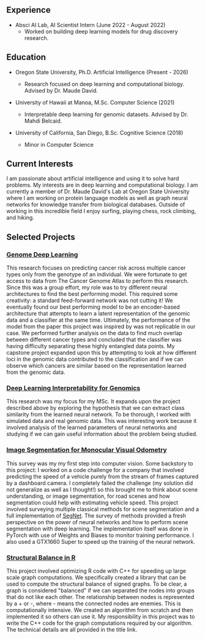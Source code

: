 ## Experience
- Absci AI Lab, AI Scientist Intern                            (June 2022 - August 2022)
  - Worked on building deep learning models for drug discovery research.

## Education
- Oregon State University, Ph.D. Artificial Intelligence       (Present - 2026)
  - Research focused on deep learning and computational biology. Advised by Dr. Maude David.
 
- University of Hawaii at Manoa, M.Sc. Computer Science        (2021)
  - Interpretable deep learning for genomic datasets. Advised by Dr. Mahdi Belcaid.

- University of California, San Diego, B.Sc. Cognitive Science (2018)
  - Minor in Computer Science


## Current Interests
I am passionate about artificial intelligence and using it to solve hard problems. My interests are in deep learning and computational biology. I am currently a member of Dr. Maude David's Lab at Oregon State University where I am working on protein language models as well as graph neural networks for knowledge transfer from biological databases. Outside of working in this incredible field I enjoy surfing, playing chess, rock climbing, and hiking.

## Selected Projects
### [Genome Deep Learning](https://github.com/nimuh/cancer-dl)
This research focuses on predicting cancer risk across multiple cancer types only from the genotype of an individual. We were fortunate to get access to data from The Cancer Genome Atlas to perform this research. Since this was a group effort, my role was to try different neural architectures to find the best performing model. This required some creativity: a standard feed-forward network was not cutting it! We eventually found our best performing model to be an encoder-based architecture that attempts to learn a latent representation of the genomic data and a classifier at the same time. Ultimately, the performance of the model from the paper this project was inspired by was not replicable in our case. We performed further analysis on the data to find much overlap between different cancer types and concluded that the classifier was having difficulty separating these highly entangled data points. My capstone project expanded upon this by attempting to look at how different loci in the genomic data contributed to the classification and if we can observe which cancers are similar based on the representation learned from the genomic data.

### [Deep Learning Interpretability for Genomics](https://drive.google.com/file/d/1cu25Det7OxyFogoY4xCjai3EWOHDV90n/view?usp=sharing)
This research was my focus for my MSc. It expands upon the project described above by exploring the hypothesis that we can extract class similarity from the learned neural network. To be thorough, I worked with simulated data and real genomic data. This was interesting work because it involved analysis of the learned parameters of neural networks and studying if we can gain useful information about the problem being studied.

### [Image Segmentation for Monocular Visual Odometry](https://github.com/nimuh/deep-learning)
This survey was my my first step into computer vision. Some backstory to this project: I worked on a code challenge for a company that involved predicting the speed of a vehicle purely from the stream of frames captured by a dashboard camera. I completely failed the challenge (my solution did not generalize as well as I thought!) so this brought me to think about scene understanding, or image segmentation, for road scenes and how segmentation could help with estimating vehicle speed. This project involved surveying multiple classical methods for scene segmentation and a full implementation of [SegNet](https://arxiv.org/abs/1511.00561). The survey of methods provided a fresh perspective on the power of neural networks and how to perform scene segmentation with deep learning. The implementation itself was done in PyTorch with use of Weights and Biases to monitor training performance. I also used a GTX1660 Super to speed up the training of the neural network. 

### [Structural Balance in R](https://github.com/nimuh/StructuralBalanceInR)
This project involved optimizing R code with C++ for speeding up large scale graph computations. We specifically created a library that can be used to compute the structural balance of signed graphs. To be clear, a graph is considered "balanced" if we can separated the nodes into groups that do not like each other. The relationship between nodes is represented by a + or -, where - means the connected nodes are enemies. This is computationally intensive. We created an algorithm from scratch and then implemented it so others can use it. My responsibility in this project was to write the C++ code for the graph computations required by our algorithm. The technical details are all provided in the title link.

 



